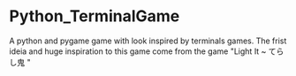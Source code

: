 # Python_TerminalGame
A python and pygame game with look inspired by terminals games. The frist ideia and huge inspiration to this game come from the game "Light It ~ てらし鬼 " 
